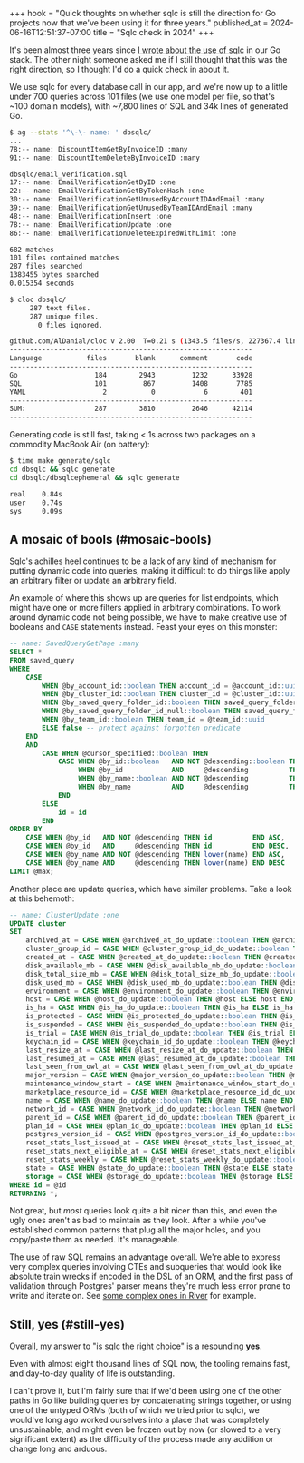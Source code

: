 +++
hook = "Quick thoughts on whether sqlc is still the direction for Go projects now that we've been using it for three years."
published_at = 2024-06-16T12:51:37-07:00
title = "Sqlc check in 2024"
+++

It's been almost three years since [I wrote about the use of sqlc](/sqlc) in our Go stack. The other night someone asked me if I still thought that this was the right direction, so I thought I'd do a quick check in about it.

We use sqlc for every database call in our app, and we're now up to a little under 700 queries across 101 files (we use one model per file, so that's ~100 domain models), with ~7,800 lines of SQL and 34k lines of generated Go.

``` sh
$ ag --stats '^\-\- name: ' dbsqlc/
...
78:-- name: DiscountItemGetByInvoiceID :many
91:-- name: DiscountItemDeleteByInvoiceID :many

dbsqlc/email_verification.sql
17:-- name: EmailVerificationGetByID :one
22:-- name: EmailVerificationGetByTokenHash :one
30:-- name: EmailVerificationGetUnusedByAccountIDAndEmail :many
39:-- name: EmailVerificationGetUnusedByTeamIDAndEmail :many
48:-- name: EmailVerificationInsert :one
78:-- name: EmailVerificationUpdate :one
86:-- name: EmailVerificationDeleteExpiredWithLimit :one

682 matches
101 files contained matches
287 files searched
1383455 bytes searched
0.015354 seconds
```

``` sh
$ cloc dbsqlc/
     287 text files.
     287 unique files.
       0 files ignored.

github.com/AlDanial/cloc v 2.00  T=0.21 s (1343.5 files/s, 227367.4 lines/s)
------------------------------------------------------------
Language           files       blank      comment       code
------------------------------------------------------------
Go                   184        2943         1232      33928
SQL                  101         867         1408       7785
YAML                   2           0            6        401
------------------------------------------------------------
SUM:                 287        3810         2646      42114
------------------------------------------------------------
```

Generating code is still fast, taking < 1s across two packages on a commodity MacBook Air (on battery):

``` sh
$ time make generate/sqlc
cd dbsqlc && sqlc generate
cd dbsqlc/dbsqlcephemeral && sqlc generate

real    0.84s
user    0.74s
sys     0.09s
```

## A mosaic of bools (#mosaic-bools)

Sqlc's achilles heel continues to be a lack of any kind of mechanism for putting dynamic code into queries, making it difficult to do things like apply an arbitrary filter or update an arbitrary field.

An example of where this shows up are queries for list endpoints, which might have one or more filters applied in arbitrary combinations. To work around dynamic code not being possible, we have to make creative use of booleans and `CASE` statements instead. Feast your eyes on this monster:

``` sql
-- name: SavedQueryGetPage :many
SELECT *
FROM saved_query
WHERE
    CASE
        WHEN @by_account_id::boolean THEN account_id = @account_id::uuid
        WHEN @by_cluster_id::boolean THEN cluster_id = @cluster_id::uuid
        WHEN @by_saved_query_folder_id::boolean THEN saved_query_folder_id = @saved_query_folder_id::uuid
        WHEN @by_saved_query_folder_id_null::boolean THEN saved_query_folder_id IS NULL
        WHEN @by_team_id::boolean THEN team_id = @team_id::uuid
        ELSE false -- protect against forgotten predicate
    END
    AND
        CASE WHEN @cursor_specified::boolean THEN
            CASE WHEN @by_id::boolean   AND NOT @descending::boolean THEN id::text    > @cursor_threshold::text
                 WHEN @by_id            AND     @descending          THEN id::text    < @cursor_threshold
                 WHEN @by_name::boolean AND NOT @descending          THEN lower(name) > lower(@cursor_threshold)
                 WHEN @by_name          AND     @descending          THEN lower(name) < lower(@cursor_threshold)
            END
        ELSE
            id = id
        END
ORDER BY
    CASE WHEN @by_id   AND NOT @descending THEN id          END ASC,
    CASE WHEN @by_id   AND     @descending THEN id          END DESC,
    CASE WHEN @by_name AND NOT @descending THEN lower(name) END ASC,
    CASE WHEN @by_name AND     @descending THEN lower(name) END DESC
LIMIT @max;
```

Another place are update queries, which have similar problems. Take a look at this behemoth:

``` sql
-- name: ClusterUpdate :one
UPDATE cluster
SET
    archived_at = CASE WHEN @archived_at_do_update::boolean THEN @archived_at ELSE archived_at END,
    cluster_group_id = CASE WHEN @cluster_group_id_do_update::boolean THEN @cluster_group_id ELSE cluster_group_id END,
    created_at = CASE WHEN @created_at_do_update::boolean THEN @created_at ELSE created_at END,
    disk_available_mb = CASE WHEN @disk_available_mb_do_update::boolean THEN @disk_available_mb ELSE disk_available_mb END,
    disk_total_size_mb = CASE WHEN @disk_total_size_mb_do_update::boolean THEN @disk_total_size_mb ELSE disk_total_size_mb END,
    disk_used_mb = CASE WHEN @disk_used_mb_do_update::boolean THEN @disk_used_mb ELSE disk_used_mb END,
    environment = CASE WHEN @environment_do_update::boolean THEN @environment ELSE environment END,
    host = CASE WHEN @host_do_update::boolean THEN @host ELSE host END,
    is_ha = CASE WHEN @is_ha_do_update::boolean THEN @is_ha ELSE is_ha END,
    is_protected = CASE WHEN @is_protected_do_update::boolean THEN @is_protected ELSE is_protected END,
    is_suspended = CASE WHEN @is_suspended_do_update::boolean THEN @is_suspended ELSE is_suspended END,
    is_trial = CASE WHEN @is_trial_do_update::boolean THEN @is_trial ELSE is_trial END,
    keychain_id = CASE WHEN @keychain_id_do_update::boolean THEN @keychain_id ELSE keychain_id END,
    last_resize_at = CASE WHEN @last_resize_at_do_update::boolean THEN @last_resize_at ELSE last_resize_at END,
    last_resumed_at = CASE WHEN @last_resumed_at_do_update::boolean THEN @last_resumed_at ELSE last_resumed_at END,
    last_seen_from_owl_at = CASE WHEN @last_seen_from_owl_at_do_update::boolean THEN @last_seen_from_owl_at ELSE last_seen_from_owl_at END,
    major_version = CASE WHEN @major_version_do_update::boolean THEN @major_version ELSE major_version END,
    maintenance_window_start = CASE WHEN @maintenance_window_start_do_update::boolean THEN @maintenance_window_start  ELSE maintenance_window_start END,
    marketplace_resource_id = CASE WHEN @marketplace_resource_id_do_update::boolean THEN @marketplace_resource_id ELSE marketplace_resource_id END,
    name = CASE WHEN @name_do_update::boolean THEN @name ELSE name END,
    network_id = CASE WHEN @network_id_do_update::boolean THEN @network_id ELSE network_id END,
    parent_id = CASE WHEN @parent_id_do_update::boolean THEN @parent_id ELSE parent_id END,
    plan_id = CASE WHEN @plan_id_do_update::boolean THEN @plan_id ELSE plan_id END,
    postgres_version_id = CASE WHEN @postgres_version_id_do_update::boolean THEN @postgres_version_id ELSE postgres_version_id END,
    reset_stats_last_issued_at = CASE WHEN @reset_stats_last_issued_at_do_update::boolean THEN @reset_stats_last_issued_at ELSE reset_stats_last_issued_at END,
    reset_stats_next_eligible_at = CASE WHEN @reset_stats_next_eligible_at_do_update::boolean THEN @reset_stats_next_eligible_at ELSE reset_stats_next_eligible_at END,
    reset_stats_weekly = CASE WHEN @reset_stats_weekly_do_update::boolean THEN @reset_stats_weekly ELSE reset_stats_weekly END,
    state = CASE WHEN @state_do_update::boolean THEN @state ELSE state END,
    storage = CASE WHEN @storage_do_update::boolean THEN @storage ELSE storage END
WHERE id = @id
RETURNING *;
```

Not great, but _most_ queries look quite a bit nicer than this, and even the ugly ones aren't as bad to maintain as they look. After a while you've established common patterns that plug all the major holes, and you copy/paste them as needed. It's manageable.

The use of raw SQL remains an advantage overall. We're able to express very complex queries involving CTEs and subqueries that would look like absolute train wrecks if encoded in the DSL of an ORM, and the first pass of validation through Postgres' parser means they're much less error prone to write and iterate on. See [some complex ones in River](https://github.com/riverqueue/river/blob/c1aa4eeaba5652935556b0e7b6853cbf0541b5d8/riverdriver/riverpgxv5/internal/dbsqlc/river_job.sql) for example.

## Still, yes (#still-yes)

Overall, my answer to "is sqlc the right choice" is a resounding **yes**.

Even with almost eight thousand lines of SQL now, the tooling remains fast, and day-to-day quality of life is outstanding.

I can't prove it, but I'm fairly sure that if we'd been using one of the other paths in Go like building queries by concatenating strings together, or using one of the untyped ORMs (both of which we tried prior to sqlc), we would've long ago worked ourselves into a place that was completely unsustainable, and might even be frozen out by now (or slowed to a very significant extent) as the difficulty of the process made any addition or change long and arduous.